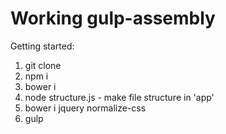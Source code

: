 # Working gulp-assembly

Getting started:

 1. git clone
 2. npm i
 3. bower i
 4. node structure.js - make file structure in 'app'
 5. bower i jquery normalize-css
 6. gulp
